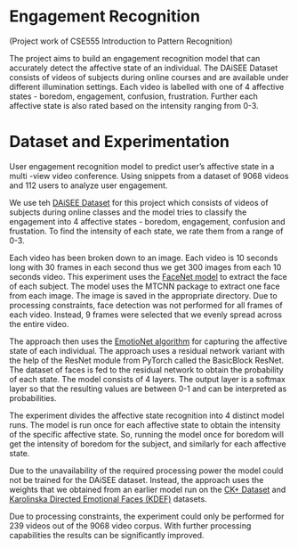 # Engagement Recognition

(Project work of CSE555 Introduction to Pattern Recognition)

The project aims to build an engagement recognition model that can accurately detect the affective state of an individual. The DAiSEE Dataset consists of videos of subjects during online courses and are available under different illumination settings. Each video is labelled with one of 4 affective states - boredom, engagement, confusion, frustration. Further each affective state is also rated based on the intensity ranging from 0-3.

# Dataset and Experimentation
User engagement recognition model to predict user’s affective state in a multi -view video conference. Using snippets from a dataset of 9068 videos
and 112 users to analyze user engagement.

We use teh [DAiSEE Dataset](https://docs.activeloop.ai/datasets/daisee-dataset) for this project which consists of videos of subjects during online classes and the model tries to classify the engagement into 4 affective states - boredom, engagement, confusion and frustation. To find the intensity of each state, we rate them from a range of 0-3.

Each video has been broken down to an image. Each video is 10 seconds long with 30 frames in each second thus we get 300 images from each 10 seconds video.
This experiment uses the [FaceNet model](https://arxiv.org/abs/1503.03832) to extract the face of each subject. The model uses the MTCNN package to extract one face from each image. The image is saved in the appropriate directory. Due to processing constraints, face detection was not performed for all frames of each video. Instead, 9 frames were selected that we evenly spread across the entire video.

The approach then uses the [EmotioNet algorithm](https://github.com/co60ca/EmotionNet/) for capturing the affective state of each individual. The approach uses a residual network variant with the help of the ResNet module from PyTorch called the BasicBlock ResNet. The dataset of faces is fed to the residual network to obtain the probability of each state. The model consists of 4 layers. The output layer is a softmax layer so that the resulting values are between 0-1 and can be interpreted as probabilities.

The experiment divides the affective state recognition into 4 distinct model runs. The model is run once for each affective state to obtain the intensity of the specific affective state. So, running the model once for boredom will get the intensity of boredom for the subject, and similarly for each affective state.

Due to the unavailability of the required processing power the model could not be trained for the DAiSEE dataset. Instead, the approach uses the weights that we obtained from an earlier model run on the [CK+ Dataset](https://ieeexplore.ieee.org/document/5543262) and [Karolinska Directed Emotional Faces (KDEF)](https://www.tandfonline.com/doi/abs/10.1080/02699930701626582?casa_token=tU1Q6BgopAAAAAAA%3A0AWCN1vWLQiDk932Hzw3cJkaZ4JQm9IVv6kIqJT2BnxqQO0c90OMqaBiownE6dCa7fHJSLxPDxXX&journalCode=pcem20) datasets.

Due to processing constraints, the experiment could only be performed for 239 videos out of the 9068 video corpus. With further processing capabilities the results can be significantly improved.


